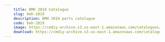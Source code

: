 ```yaml
---
    title: BMH 2019 Catalogue
    slug: bmh-2019
    description: BMH 2019 parts catalogue
    code: bmh-2019
    image: https://cmdiy-archive.s3.us-east-1.amazonaws.com/catalogues/images/BMH-2019.jpeg
    download: https://cmdiy-archive.s3.us-east-1.amazonaws.com/catalogues/documents/BMH-2019.pdf
---
```

<!-- Content of the page -->

##
